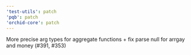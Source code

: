 ```yaml
---
'test-utils': patch
'pqb': patch
'orchid-core': patch
---
```


More precise arg types for aggregate functions + fix parse null for arrgay and money (#391, #353)
